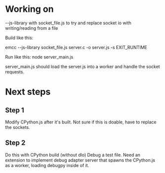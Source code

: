 # Working on

--js-library with socket_file.js to try and replace socket io with writing/reading from a file

Build like this:

emcc --js-library socket_file.js server.c -o server.js -s EXIT_RUNTIME

Run like this:
node server_main.js

server_main.js should load the server.js into a worker and handle the socket requests.

# Next steps

## Step 1

Modify CPython.js after it's built. Not sure if this is doable, have to replace the sockets.    

## Step 2
Do this with CPython build (without dlo)
Debug a test file. 
Need an extension to implement debug adapter server that spawns the CPython.js as a worker, loading debugpy inside of it.